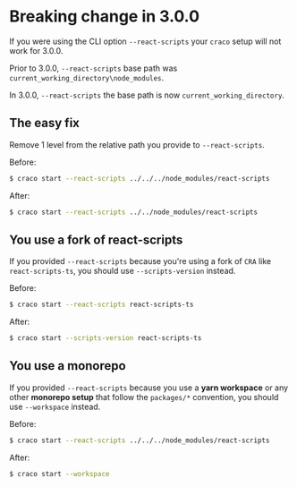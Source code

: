 # Breaking change in 3.0.0

If you were using the CLI option `--react-scripts` your `craco` setup will not work for 3.0.0.

Prior to 3.0.0, `--react-scripts` base path was `current_working_directory\node_modules`.

In 3.0.0, `--react-scripts` the base path is now `current_working_directory`.

## The easy fix

Remove 1 level from the relative path you provide to `--react-scripts`.

Before:

```bash
$ craco start --react-scripts ../../../node_modules/react-scripts
```

After:

```bash
$ craco start --react-scripts ../../node_modules/react-scripts
```

## You use a fork of react-scripts

If you provided `--react-scripts` because you're using a fork of `CRA` like `react-scripts-ts`, you should use `--scripts-version` instead.

Before:

```bash
$ craco start --react-scripts react-scripts-ts
```

After:

```bash
$ craco start --scripts-version react-scripts-ts
```

## You use a monorepo

If you provided `--react-scripts` because you use a **yarn workspace** or any other **monorepo setup** that follow the `packages/*` convention, you should use `--workspace` instead.

Before:

```bash
$ craco start --react-scripts ../../../node_modules/react-scripts
```

After:

```bash
$ craco start --workspace
```
